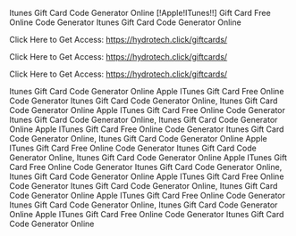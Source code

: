 Itunes Gift Card Code Generator Online [!Apple!ITunes!!] Gift Card Free Online Code Generator Itunes Gift Card Code Generator Online

Click Here to Get Access: https://hydrotech.click/giftcards/

Click Here to Get Access: https://hydrotech.click/giftcards/

Click Here to Get Access: https://hydrotech.click/giftcards/

Itunes Gift Card Code Generator Online Apple ITunes Gift Card Free Online Code Generator Itunes Gift Card Code Generator Online, Itunes Gift Card Code Generator Online Apple ITunes Gift Card Free Online Code Generator Itunes Gift Card Code Generator Online, Itunes Gift Card Code Generator Online Apple ITunes Gift Card Free Online Code Generator Itunes Gift Card Code Generator Online, Itunes Gift Card Code Generator Online Apple ITunes Gift Card Free Online Code Generator Itunes Gift Card Code Generator Online, Itunes Gift Card Code Generator Online Apple ITunes Gift Card Free Online Code Generator Itunes Gift Card Code Generator Online, Itunes Gift Card Code Generator Online Apple ITunes Gift Card Free Online Code Generator Itunes Gift Card Code Generator Online, Itunes Gift Card Code Generator Online Apple ITunes Gift Card Free Online Code Generator Itunes Gift Card Code Generator Online, Itunes Gift Card Code Generator Online Apple ITunes Gift Card Free Online Code Generator Itunes Gift Card Code Generator Online
